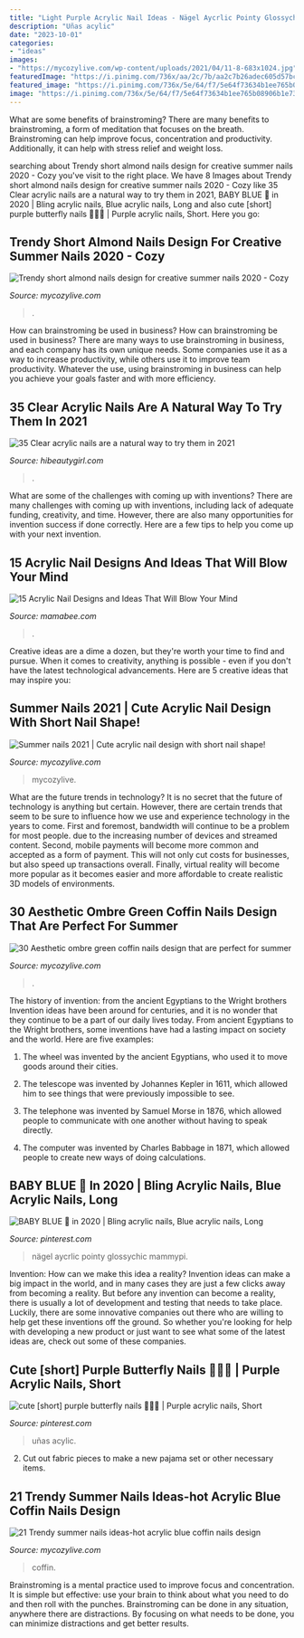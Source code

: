 ```yaml
---
title: "Light Purple Acrylic Nail Ideas - Nägel Aycrlic Pointy Glossychic Mammypi"
description: "Uñas acylic"
date: "2023-10-01"
categories:
- "ideas"
images:
- "https://mycozylive.com/wp-content/uploads/2021/04/11-8-683x1024.jpg"
featuredImage: "https://i.pinimg.com/736x/aa/2c/7b/aa2c7b26adec605d57bc9bf2c42b81fd.jpg"
featured_image: "https://i.pinimg.com/736x/5e/64/f7/5e64f73634b1ee765b08906b1e733bf5.jpg"
image: "https://i.pinimg.com/736x/5e/64/f7/5e64f73634b1ee765b08906b1e733bf5.jpg"
---
```



What are some benefits of brainstroming?
There are many benefits to brainstroming, a form of meditation that focuses on the breath. Brainstroming can help improve focus, concentration and productivity. Additionally, it can help with stress relief and weight loss.

	

		
searching about Trendy short almond nails design for creative summer nails 2020 - Cozy you've visit to the right place. We have 8 Images about Trendy short almond nails design for creative summer nails 2020 - Cozy like 35 Clear acrylic nails are a natural way to try them in 2021, BABY BLUE 🥶 in 2020 | Bling acrylic nails, Blue acrylic nails, Long and also cute [short] purple butterfly nails 🥺🦋💜 | Purple acrylic nails, Short. Here you go:
		
    
## Trendy Short Almond Nails Design For Creative Summer Nails 2020 - Cozy

<img loading=lazy src="https://mycozylive.com/wp-content/uploads/2020/07/16-2.png" onerror="this.onerror=null;this.src='https://tse3.mm.bing.net/th?id=OIP.GWi22xV1ZilkN96pyjqx8wHaKc&amp;pid=15.1';" alt="Trendy short almond nails design for creative summer nails 2020 - Cozy">

_Source: mycozylive.com_

>. 

	

How can brainstroming be used in business?
How can brainstroming be used in business? There are many ways to use brainstroming in business, and each company has its own unique needs. Some companies use it as a way to increase productivity, while others use it to improve team productivity. Whatever the use, using brainstroming in business can help you achieve your goals faster and with more efficiency.

    
## 35 Clear Acrylic Nails Are A Natural Way To Try Them In 2021

<img loading=lazy src="https://hibeautygirl.com/wp-content/uploads/2021/05/13-5.jpg" onerror="this.onerror=null;this.src='https://tse4.mm.bing.net/th?id=OIP.gBAeajFhdCMFbywzCNmzGAHaLH&amp;pid=15.1';" alt="35 Clear acrylic nails are a natural way to try them in 2021">

_Source: hibeautygirl.com_

>. 

	

What are some of the challenges with coming up with inventions?
There are many challenges with coming up with inventions, including lack of adequate funding, creativity, and time. However, there are also many opportunities for invention success if done correctly. Here are a few tips to help you come up with your next invention.

    
## 15 Acrylic Nail Designs And Ideas That Will Blow Your Mind

<img loading=lazy src="https://mamabee.com/wp-content/uploads/2015/01/114.jpg" onerror="this.onerror=null;this.src='https://tse2.mm.bing.net/th?id=OIP.INzem0JG860qRMHsFdECAwHaJ3&amp;pid=15.1';" alt="15 Acrylic Nail Designs and Ideas That Will Blow Your Mind">

_Source: mamabee.com_

>. 

	

Creative ideas are a dime a dozen, but they're worth your time to find and pursue. When it comes to creativity, anything is possible - even if you don't have the latest technological advancements. Here are 5 creative ideas that may inspire you: 

    
## Summer Nails 2021 | Cute Acrylic Nail Design With Short Nail Shape!

<img loading=lazy src="https://mycozylive.com/wp-content/uploads/2021/04/15-683x1024.jpg" onerror="this.onerror=null;this.src='https://tse1.mm.bing.net/th?id=OIP.coEJCgv0PTASfnc55FHlHAHaLG&amp;pid=15.1';" alt="Summer nails 2021 | Cute acrylic nail design with short nail shape!">

_Source: mycozylive.com_

>mycozylive. 

	

What are the future trends in technology?
It is no secret that the future of technology is anything but certain. However, there are certain trends that seem to be sure to influence how we use and experience technology in the years to come. 
First and foremost, bandwidth will continue to be a problem for most people. due to the increasing number of devices and streamed content. Second, mobile payments will become more common and accepted as a form of payment. This will not only cut costs for businesses, but also speed up transactions overall. Finally, virtual reality will become more popular as it becomes easier and more affordable to create realistic 3D models of environments.

    
## 30 Aesthetic Ombre Green Coffin Nails Design That Are Perfect For Summer

<img loading=lazy src="https://mycozylive.com/wp-content/uploads/2021/04/11-8-683x1024.jpg" onerror="this.onerror=null;this.src='https://tse2.mm.bing.net/th?id=OIP.koHsjiarzkzpzdXZBRe-rAHaLG&amp;pid=15.1';" alt="30 Aesthetic ombre green coffin nails design that are perfect for summer">

_Source: mycozylive.com_

>. 

	

The history of invention: from the ancient Egyptians to the Wright brothers
Invention ideas have been around for centuries, and it is no wonder that they continue to be a part of our daily lives today. From ancient Egyptians to the Wright brothers, some inventions have had a lasting impact on society and the world. Here are five examples:
1) The wheel was invented by the ancient Egyptians, who used it to move goods around their cities.

2) The telescope was invented by Johannes Kepler in 1611, which allowed him to see things that were previously impossible to see.

3) The telephone was invented by Samuel Morse in 1876, which allowed people to communicate with one another without having to speak directly.

4) The computer was invented by Charles Babbage in 1871, which allowed people to create new ways of doing calculations.

    
## BABY BLUE 🥶 In 2020 | Bling Acrylic Nails, Blue Acrylic Nails, Long

<img loading=lazy src="https://i.pinimg.com/736x/5e/64/f7/5e64f73634b1ee765b08906b1e733bf5.jpg" onerror="this.onerror=null;this.src='https://tse1.mm.bing.net/th?id=OIP.R6ucYgNuxVYplzLvNxClKwHaHI&amp;pid=15.1';" alt="BABY BLUE 🥶 in 2020 | Bling acrylic nails, Blue acrylic nails, Long">

_Source: pinterest.com_

>nägel aycrlic pointy glossychic mammypi. 

	

Invention: How can we make this idea a reality?
Invention ideas can make a big impact in the world, and in many cases they are just a few clicks away from becoming a reality. 
But before any invention can become a reality, there is usually a lot of development and testing that needs to take place. 
Luckily, there are some innovative companies out there who are willing to help get these inventions off the ground. 
 So whether you're looking for help with developing a new product or just want to see what some of the latest ideas are, check out some of these companies.

    
## Cute [short] Purple Butterfly Nails 🥺🦋💜 | Purple Acrylic Nails, Short

<img loading=lazy src="https://i.pinimg.com/736x/aa/2c/7b/aa2c7b26adec605d57bc9bf2c42b81fd.jpg" onerror="this.onerror=null;this.src='https://tse1.mm.bing.net/th?id=OIP.zFQnBSQmu1i-mfBmqMJH5gHaJ3&amp;pid=15.1';" alt="cute [short] purple butterfly nails 🥺🦋💜 | Purple acrylic nails, Short">

_Source: pinterest.com_

>uñas acylic. 

	

2. Cut out fabric pieces to make a new pajama set or other necessary items.

    
## 21 Trendy Summer Nails Ideas-hot Acrylic Blue Coffin Nails Design

<img loading=lazy src="https://mycozylive.com/wp-content/uploads/2020/07/19-1.png" onerror="this.onerror=null;this.src='https://tse3.mm.bing.net/th?id=OIP.Q4WZOwIEsxBAvXU-WzQOOAHaJx&amp;pid=15.1';" alt="21 Trendy summer nails ideas-hot acrylic blue coffin nails design">

_Source: mycozylive.com_

>coffin. 

	

Brainstroming is a mental practice used to improve focus and concentration. It is simple but effective: use your brain to think about what you need to do and then roll with the punches. Brainstroming can be done in any situation, anywhere there are distractions. By focusing on what needs to be done, you can minimize distractions and get better results.

